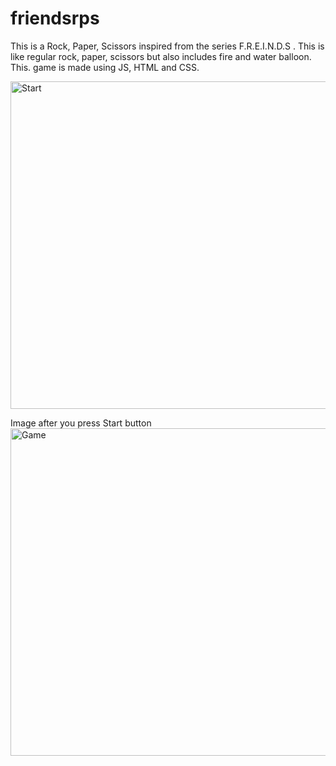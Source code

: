 # friendsrps
This is a Rock, Paper, Scissors inspired from the series F.R.E.I.N.D.S . This is like regular rock, paper, scissors but also includes fire and water balloon. This. game is made using JS, HTML and CSS. 


<img width="524" alt="Start" src="https://github.com/adhik2024/friendsrps/assets/93668786/d8d3cdb9-0707-4277-936d-a47f52b471cc">


Image after you press Start button
<img width="524" alt="Game" src="https://github.com/adhik2024/friendsrps/assets/93668786/1e2cb31d-9dc9-4299-940e-bb21376b6732">

